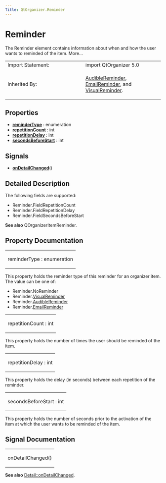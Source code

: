 ```yaml
---
Title: QtOrganizer.Reminder
---
```

        
Reminder
========

<span class="subtitle"></span>
The Reminder element contains information about when and how the user wants to reminded of the item. More...

<table>
<colgroup>
<col width="50%" />
<col width="50%" />
</colgroup>
<tbody>
<tr class="odd">
<td>Import Statement:</td>
<td>import QtOrganizer 5.0</td>
</tr>
<tr class="even">
<td>Inherited By:</td>
<td><p><a href="QtOrganizer.AudibleReminder.md">AudibleReminder</a>, <a href="QtOrganizer.EmailReminder.md">EmailReminder</a>, and <a href="QtOrganizer.VisualReminder.md">VisualReminder</a>.</p></td>
</tr>
</tbody>
</table>

<span id="properties"></span>
Properties
----------

-   ****[reminderType](#reminderType-prop)**** : enumeration
-   ****[repetitionCount](#repetitionCount-prop)**** : int
-   ****[repetitionDelay](#repetitionDelay-prop)**** : int
-   ****[secondsBeforeStart](#secondsBeforeStart-prop)**** : int

<span id="signals"></span>
Signals
-------

-   ****[onDetailChanged](#onDetailChanged-signal)****()

<span id="details"></span>
Detailed Description
--------------------

The following fields are supported:

-   Reminder.FieldRepetitionCount
-   Reminder.FieldRepetitionDelay
-   Reminder.FieldSecondsBeforeStart

**See also** QOrganizerItemReminder.

Property Documentation
----------------------

<table>
<colgroup>
<col width="100%" />
</colgroup>
<tbody>
<tr class="odd">
<td><p><span id="reminderType-prop"></span><span class="name">reminderType</span> : <span class="type">enumeration</span></p></td>
</tr>
</tbody>
</table>

This property holds the reminder type of this reminder for an organizer item. The value can be one of:

-   Reminder.NoReminder
-   Reminder.[VisualReminder](../QtOrganizer.VisualReminder.md)
-   Reminder.[AudibleReminder](../QtOrganizer.AudibleReminder.md)
-   Reminder.[EmailReminder](../QtOrganizer.EmailReminder.md)

<table>
<colgroup>
<col width="100%" />
</colgroup>
<tbody>
<tr class="odd">
<td><p><span id="repetitionCount-prop"></span><span class="name">repetitionCount</span> : <span class="type">int</span></p></td>
</tr>
</tbody>
</table>

This property holds the number of times the user should be reminded of the item.

<table>
<colgroup>
<col width="100%" />
</colgroup>
<tbody>
<tr class="odd">
<td><p><span id="repetitionDelay-prop"></span><span class="name">repetitionDelay</span> : <span class="type">int</span></p></td>
</tr>
</tbody>
</table>

This property holds the delay (in seconds) between each repetition of the reminder.

<table>
<colgroup>
<col width="100%" />
</colgroup>
<tbody>
<tr class="odd">
<td><p><span id="secondsBeforeStart-prop"></span><span class="name">secondsBeforeStart</span> : <span class="type">int</span></p></td>
</tr>
</tbody>
</table>

This property holds the number of seconds prior to the activation of the item at which the user wants to be reminded of the item.

Signal Documentation
--------------------

<table>
<colgroup>
<col width="100%" />
</colgroup>
<tbody>
<tr class="odd">
<td><p><span id="onDetailChanged-signal"></span><span class="name">onDetailChanged</span>()</p></td>
</tr>
</tbody>
</table>

**See also** [Detail::onDetailChanged](../QtOrganizer.Detail.md#onDetailChanged-signal).

